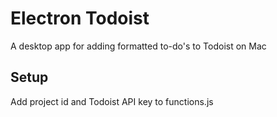 # Electron Todoist
A desktop app for adding formatted to-do's to Todoist on Mac

## Setup
Add project id and Todoist API key to functions.js
